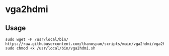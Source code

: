 # vga2hdmi

## Usage
```
sudo wget -P /usr/local/bin/ https://raw.githubusercontent.com/thanospan/scripts/main/vga2hdmi/vga2hdmi.sh
sudo chmod +x /usr/local/bin/vga2hdmi.sh
```